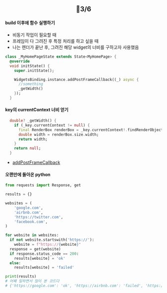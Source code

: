 ## <p align="center">📆3/6</p>

#### build 이후에 함수 실행하기

- 비동기 작업이 필요할 때
- 프레임이 다 그려진 후 특정 처리를 하고 싶을 때
- 나는 렌더가 끝난 후, 그려진 해당 widget의 너비를 구하고자 사용했음

```dart
class _MyHomePageState extends State<MyHomePage> {
  @override
  void initState() {
    super.initState();

    WidgetsBinding.instance.addPostFrameCallback((_) async {
      //something
      _getWidth()
    });
  }
```

#### key의 currentContext 너비 얻기

```dart
  double? _getWidth() {
    if (_key.currentContext != null) {
      final RenderBox renderBox = _key.currentContext!.findRenderObject() as RenderBox;
      double width = renderBox.size.width;
      return width;
    }
    return null;
  }
```

- [addPostFrameCallback](https://api.flutter.dev/flutter/scheduler/SchedulerBinding/addPostFrameCallback.html)

#### 오랜만에 돌아온 python

```python
from requests import Response, get

results = {}

websites = (
    'google.com',
    'airbnb.com',
    'https://twitter.com',
    'facebook.com',
)

for website in websites:
  if not website.startswith('https://'):
    website = f"https://{website}"
  response = get(website)
  if response.status_code == 200:
    results[website] = 'ok'
  else:
    results[website] = 'failed'

print(results)
# 어째 일하면서 많이 본 코드다
# {'https://google.com': 'ok', 'https://airbnb.com': 'failed', 'https://twitter.com': 'failed', 'https://facebook.com': 'ok'}
```
